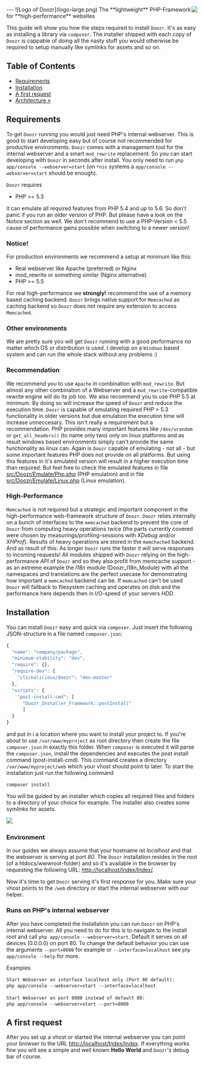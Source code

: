 <img src="https://avatars2.githubusercontent.com/u/514566?v=3&u=4615dfc4970d93dea5d3eaf996b7903ee6e24e20&s=140" align="right" />
---
![Logo of Doozr](logo-large.png)
The **lightweight** PHP-Framework for **high-performance** websites

This guide will show you how the steps required to install `Doozr`. It's as easy as installing a library via `composer`. The installer shipped with each copy of `Doozr` is cappable of doing all the nasty stuff you would otherwise be required to setup manually like symlinks for assets and so on.


## Table of Contents

- [Requirements](#requirements)
- [Installation](#installation)
- [A first request](#a-first-request)
- [Architecture »](../docs/ARCHITECTURE.md)


## Requirements

To get `Doozr` running you would just need PHP's internal webserver. This is good to start developing easy but of course not recommended for productive environments. `Doozr` comes with a management tool for the internal webserver and a smart `mod_rewrite` replacement. So you can start developing with `Doozr` in seconds after install. You only need to run `php app/console --webserver=start` (on `*nix` systems a `app/console --webserver=start` should be enough).  

`Doozr` requires 

 - PHP >= 5.3 

it can emulate all required features from PHP 5.4 and up to 5.6. So don't panic if you run an older version of PHP. But please have a look on the Notice section as well. We don't recommend to use a PHP-Version < 5.5 cause of performance gains possible when switching to a newer version! 


### Notice!

For production environments we recommend a setup at minimum like this:

 - Real webserver like Apache (preferred) or Nginx
 - mod_rewrite or something similar (Nginx alternative)
 - PHP >= 5.5

For real high-performance we **strongly!** recommend the use of a memory based caching backend. `Doozr` brings native support for `Memcached` as caching backend so `Doozr` does not require any extension to access `Memcached`. 


### Other environments

We are pretty sure you will get `Doozr` running with a good performance no matter which OS or distribution is used. I develop on a `Windows` based system and can run the whole stack without any problems :) 


### Recommendation

We recommend you to use `Apache` in combination with `mod_rewrite`. But almost any other combination of a Webserver and a `mod_rewrite`-compatible rewrite engine will do its job too. We also recommend you to use PHP 5.5 at minimum. By doing so will increase the speed of `Doozr` and reduce the execution time. `Doozr` is capable of emulating required PHP > 5.3 functionality in older versions but due emulation the execution time will increase unneccesary. This isn't really a requirement but a recommendation. PHP provides many important features like `/dev/urandom` or `get_all_headers()` (to name only two) only on linux platforms and as result windows based environments simply can't provide the same functionality as linux can. Again is `Doozr` capable of emulating - not all - but some important features PHP does not provide on all platforms. But using this features in it's emulated version will result in a higher execution time than required. But feel free to check the emulated features in file [src/Doozr/Emulate/Php.php](https://github.com/clickalicious/Doozr/blob/master/src/Doozr/Emulate/Php.php) (PHP emulation) and in file [src/Doozr/Emulate/Linux.php](https://github.com/clickalicious/Doozr/blob/master/src/Doozr/Emulate/Linux.php) (Linux emulation). 


### High-Performance

`Memcached` is not required but a strategic and important component in the high-performance web-framework structure of `Doozr`. `Doozr` relies internally on a bunch of interfaces to the `memcached` backend to prevent the core of `Doozr` from computing heavy operations twice (the parts currently covered were chosen by measurings/profiling-sessions with *XDebug* and/or *XHProf*). Results of heavy operations are stored in the `memchached` backend. And as result of this: As longer `Doozr` runs the faster it will serve responses to incoming requests! All modules shipped with `Doozr` relying on the high-performance *API* of `Doozr` and so they also profit from memcache support - as an extreme example the *I18n* module (Doozr_I18n_Module) with all the namespaces and translations are the perfect usecase for demonstrating how important a `memcached` backend can be. If `memcached` can't be used `Doozr` will fallback to filesystem caching and operates on disk and the performance here depends then in I/O-speed of your servers *HDD*.


## Installation

You can install `Doozr` easy and quick via `composer`. Just insert the following JSON-structure in a file named  `composer.json`:

```javascript
{
  "name": "company/package",
  "minimum-stability": "dev",
  "require": {},
  "require-dev": {
    "clickalicious/doozr": "dev-master"
  },
  "scripts": {
    "post-install-cmd": [
      "Doozr_Installer_Framework::postInstall"
      ]
  }
}
```

and put in i a location where you want to install your project to. If you're about to use `/var/www/myproject` as root directory then create the file `composer.json` in exactly this folder. When `composer` is executed it will parse the `composer.json`, install the dependencies and executes the post install command (post-install-cmd). This command creates a directory `/var/www/myproject/web` which your vhost should point to later. To start the installation just run the following command

    composer install

You will be guided by an installer which copies all required files and folders to a directory of your choice for example. The installer also creates some symlinks for assets. 

<img src="http://i.imgur.com/gkyNcpn.jpg" />

### Environment

In our guides we always assume that your hostname ist *localhost* and that the webserver is serving at port *80*. The `Doozr` installation resides in the root (of a htdocs/wwwroot-folder) and so it's available in the browser by requesting the following URL: [http://localhost/Index/Index/](http://localhost/Index/Index/).

Now it's time to get `Doozr` serving it's first response for you. Make sure your vhost points to the `/web` directory or start the 
internal webserver with our helper.

### Runs on PHP's internal webserver

After you have completed the installation you can run `Doozr` on PHP's internal webserver. All you need to do for this is to navigate to the install root and call `php app/console --webserver=start`. Default it serves on all devices (0.0.0.0) on port 80. To change the default behavior you can use the arguments `--port=8080` for example or `--interface=localhost` see `php app/console --help` for more.

Examples 

    Start Webserver on interface localhost only (Port 80 default):
    php app/console --webserver=start --interface=localhost

    Start Webserver on port 8080 instead of default 80:
    php app/console --webserver=start --port=8080

## A first request

After you set up a vhost or started the internal webserver you can point your browser to the URL [http://localhost/Index/Index](http://localhost/Index/Index). If everything works fine you will see a simple and well known **Hello World** and `Doozr`'s debug bar of course.

